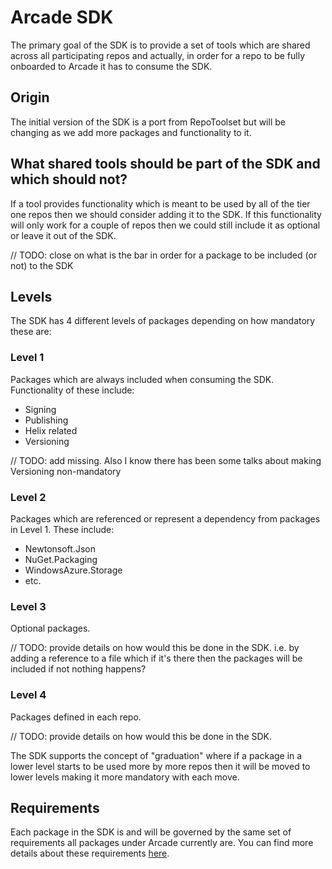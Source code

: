 # Arcade SDK

The primary goal of the SDK is to provide a set of tools which are shared across all participating repos and actually, in order for a repo to be fully onboarded to Arcade
it has to consume the SDK.

## Origin

The initial version of the SDK is a port from RepoToolset but will be changing as we add more packages and functionality to it.

## What shared tools should be part of the SDK and which should not?

If a tool provides functionality which is meant to be used by all of the tier one repos then we should consider adding it to the SDK. If this functionality will only work
for a couple of repos then we could still include it as optional or leave it out of the SDK.

// TODO: close on what is the bar in order for a package to be included (or not) to the SDK

## Levels

The SDK has 4 different levels of packages depending on how mandatory these are:

### Level 1

Packages which are always included when consuming the SDK. Functionality of these include:

* Signing
* Publishing
* Helix related
* Versioning

// TODO: add missing. Also I know there has been some talks about making Versioning non-mandatory

### Level 2

Packages which are referenced or represent a dependency from packages in Level 1. These include:

* Newtonsoft.Json
* NuGet.Packaging
* WindowsAzure.Storage
* etc.
 
### Level 3

Optional packages.

// TODO: provide details on how would this be done in the SDK. i.e. by adding a reference to a file which if it's there then the packages will be included if not nothing
happens?

### Level 4

Packages defined in each repo.

// TODO: provide details on how would this be done in the SDK.

The SDK supports the concept of "graduation" where if a package in a lower level starts to be used more by more repos then it will be moved to lower levels making it more mandatory with each move.

## Requirements

Each package in the SDK is and will be governed by the same set of requirements all packages under Arcade currently are. You can find more details about these requirements
[here](https://github.com/dotnet/arcade/blob/master/Documentation/Overview.md#toolset-nuget-package-requirements).
